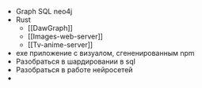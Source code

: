 - Graph SQL neo4j
- Rust
	- [[DawGraph]]
	- [[Images-web-server]]
	- [[Tv-anime-server]]
- exe приложение с визуалом, сгененированным npm
- Разобраться в шардировании в sql
- Разобраться в работе нейросетей
- 

